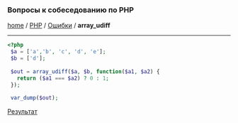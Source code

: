### Вопросы к собеседованию по PHP
[home][go-home] / [PHP][go-php] / [Ошибки][go-php-error] / **array_udiff**

---

```php
<?php 
 $a = ['a','b', 'c', 'd', 'e'];
 $b = ['d'];
 
 $out = array_udiff($a, $b, function($a1, $a2) {
   return ($a1 === $a2) ? 0 : 1;
 });
 
 var_dump($out);
 ```

[Результат][php-error-array_udiff-result]

[php-error-array_udiff-result]: ./array_udiff.md

[go-home]: ../../index.md
[go-php]: ../index.md
[go-php-error]: ./index.md
